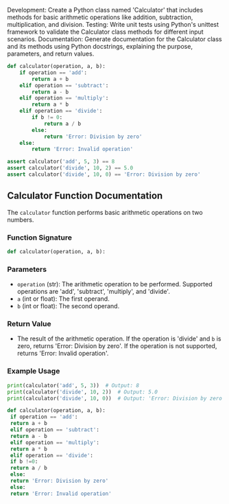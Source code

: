 

Development: Create a Python class named 'Calculator' that includes methods for basic arithmetic operations like addition, subtraction, multiplication, and division.
Testing: Write unit tests using Python's unittest framework to validate the Calculator class methods for different input scenarios.
Documentation: Generate documentation for the Calculator class and its methods using Python docstrings, explaining the purpose, parameters, and return values.



```python
def calculator(operation, a, b):
    if operation == 'add':
        return a + b
    elif operation == 'subtract':
        return a - b
    elif operation == 'multiply':
        return a * b
    elif operation == 'divide':
        if b != 0:
            return a / b
        else:
            return 'Error: Division by zero'
    else:
        return 'Error: Invalid operation'
```



```python
assert calculator('add', 5, 3) == 8
assert calculator('divide', 10, 2) == 5.0
assert calculator('divide', 10, 0) == 'Error: Division by zero'
```



## Calculator Function Documentation
The `calculator` function performs basic arithmetic operations on two numbers.

### Function Signature
```python
def calculator(operation, a, b):
```

### Parameters

* `operation` (str): The arithmetic operation to be performed. Supported operations are 'add', 'subtract', 'multiply', and 'divide'.
* `a` (int or float): The first operand.
* `b` (int or float): The second operand.

### Return Value

* The result of the arithmetic operation. If the operation is 'divide' and `b` is zero, returns 'Error: Division by zero'. If the operation is not supported, returns 'Error: Invalid operation'.

### Example Usage
```python
print(calculator('add', 5, 3))  # Output: 8
print(calculator('divide', 10, 2))  # Output: 5.0
print(calculator('divide', 10, 0))  # Output: 'Error: Division by zero'
```

```python
def calculator(operation, a, b):
 if operation == 'add':
 return a + b
 elif operation == 'subtract':
 return a - b
 elif operation == 'multiply':
 return a * b
 elif operation == 'divide':
 if b !=0:
 return a / b
 else:
 return 'Error: Division by zero'
 else:
 return 'Error: Invalid operation'
```

